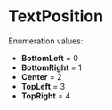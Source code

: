# TextPosition

Enumeration values:

- **BottomLeft** = 0
- **BottomRight** = 1
- **Center** = 2
- **TopLeft** = 3
- **TopRight** = 4
